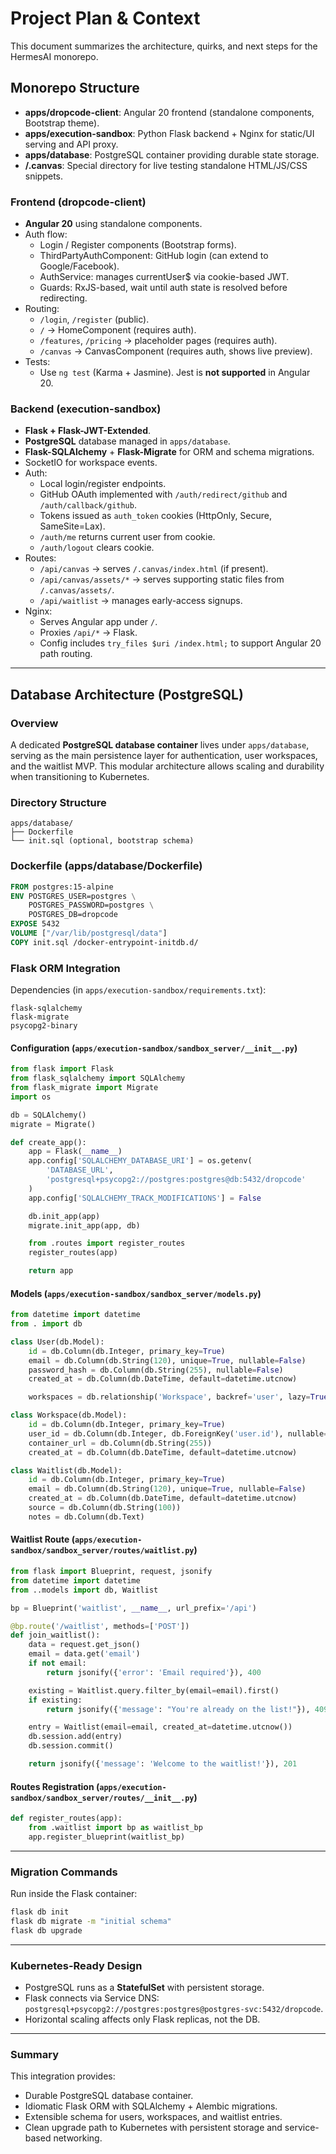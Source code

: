 # Project Plan & Context

This document summarizes the architecture, quirks, and next steps for the HermesAI monorepo.

## Monorepo Structure
- **apps/dropcode-client**: Angular 20 frontend (standalone components, Bootstrap theme).
- **apps/execution-sandbox**: Python Flask backend + Nginx for static/UI serving and API proxy.
- **apps/database**: PostgreSQL container providing durable state storage.
- **/.canvas**: Special directory for live testing standalone HTML/JS/CSS snippets.

### Frontend (dropcode-client)
- **Angular 20** using standalone components.
- Auth flow:
  - Login / Register components (Bootstrap forms).
  - ThirdPartyAuthComponent: GitHub login (can extend to Google/Facebook).
  - AuthService: manages currentUser$ via cookie-based JWT.
  - Guards: RxJS-based, wait until auth state is resolved before redirecting.
- Routing:
  - `/login`, `/register` (public).
  - `/` → HomeComponent (requires auth).
  - `/features`, `/pricing` → placeholder pages (requires auth).
  - `/canvas` → CanvasComponent (requires auth, shows live preview).
- Tests:
  - Use `ng test` (Karma + Jasmine). Jest is **not supported** in Angular 20.

### Backend (execution-sandbox)
- **Flask + Flask-JWT-Extended**.
- **PostgreSQL** database managed in `apps/database`.
- **Flask-SQLAlchemy** + **Flask-Migrate** for ORM and schema migrations.
- SocketIO for workspace events.
- Auth:
  - Local login/register endpoints.
  - GitHub OAuth implemented with `/auth/redirect/github` and `/auth/callback/github`.
  - Tokens issued as `auth_token` cookies (HttpOnly, Secure, SameSite=Lax).
  - `/auth/me` returns current user from cookie.
  - `/auth/logout` clears cookie.
- Routes:
  - `/api/canvas` → serves `/.canvas/index.html` (if present).
  - `/api/canvas/assets/*` → serves supporting static files from `/.canvas/assets/`.
  - `/api/waitlist` → manages early-access signups.
- Nginx:
  - Serves Angular app under `/`.
  - Proxies `/api/*` → Flask.
  - Config includes `try_files $uri /index.html;` to support Angular 20 path routing.

---

## Database Architecture (PostgreSQL)

### Overview
A dedicated **PostgreSQL database container** lives under `apps/database`, serving as the main persistence layer for authentication, user workspaces, and the waitlist MVP. This modular architecture allows scaling and durability when transitioning to Kubernetes.

### Directory Structure
```
apps/database/
├── Dockerfile
└── init.sql (optional, bootstrap schema)
```

### Dockerfile (apps/database/Dockerfile)
```dockerfile
FROM postgres:15-alpine
ENV POSTGRES_USER=postgres \
    POSTGRES_PASSWORD=postgres \
    POSTGRES_DB=dropcode
EXPOSE 5432
VOLUME ["/var/lib/postgresql/data"]
COPY init.sql /docker-entrypoint-initdb.d/
```

### Flask ORM Integration

Dependencies (in `apps/execution-sandbox/requirements.txt`):
```
flask-sqlalchemy
flask-migrate
psycopg2-binary
```

#### Configuration (`apps/execution-sandbox/sandbox_server/__init__.py`)
```python
from flask import Flask
from flask_sqlalchemy import SQLAlchemy
from flask_migrate import Migrate
import os

db = SQLAlchemy()
migrate = Migrate()

def create_app():
    app = Flask(__name__)
    app.config['SQLALCHEMY_DATABASE_URI'] = os.getenv(
        'DATABASE_URL',
        'postgresql+psycopg2://postgres:postgres@db:5432/dropcode'
    )
    app.config['SQLALCHEMY_TRACK_MODIFICATIONS'] = False

    db.init_app(app)
    migrate.init_app(app, db)

    from .routes import register_routes
    register_routes(app)

    return app
```

#### Models (`apps/execution-sandbox/sandbox_server/models.py`)
```python
from datetime import datetime
from . import db

class User(db.Model):
    id = db.Column(db.Integer, primary_key=True)
    email = db.Column(db.String(120), unique=True, nullable=False)
    password_hash = db.Column(db.String(255), nullable=False)
    created_at = db.Column(db.DateTime, default=datetime.utcnow)

    workspaces = db.relationship('Workspace', backref='user', lazy=True)

class Workspace(db.Model):
    id = db.Column(db.Integer, primary_key=True)
    user_id = db.Column(db.Integer, db.ForeignKey('user.id'), nullable=False)
    container_url = db.Column(db.String(255))
    created_at = db.Column(db.DateTime, default=datetime.utcnow)

class Waitlist(db.Model):
    id = db.Column(db.Integer, primary_key=True)
    email = db.Column(db.String(120), unique=True, nullable=False)
    created_at = db.Column(db.DateTime, default=datetime.utcnow)
    source = db.Column(db.String(100))
    notes = db.Column(db.Text)
```

#### Waitlist Route (`apps/execution-sandbox/sandbox_server/routes/waitlist.py`)
```python
from flask import Blueprint, request, jsonify
from datetime import datetime
from ..models import db, Waitlist

bp = Blueprint('waitlist', __name__, url_prefix='/api')

@bp.route('/waitlist', methods=['POST'])
def join_waitlist():
    data = request.get_json()
    email = data.get('email')
    if not email:
        return jsonify({'error': 'Email required'}), 400

    existing = Waitlist.query.filter_by(email=email).first()
    if existing:
        return jsonify({'message': "You're already on the list!"}), 409

    entry = Waitlist(email=email, created_at=datetime.utcnow())
    db.session.add(entry)
    db.session.commit()

    return jsonify({'message': 'Welcome to the waitlist!'}), 201
```

#### Routes Registration (`apps/execution-sandbox/sandbox_server/routes/__init__.py`)
```python
def register_routes(app):
    from .waitlist import bp as waitlist_bp
    app.register_blueprint(waitlist_bp)
```

---

### Migration Commands
Run inside the Flask container:
```bash
flask db init
flask db migrate -m "initial schema"
flask db upgrade
```

---

### Kubernetes-Ready Design
- PostgreSQL runs as a **StatefulSet** with persistent storage.
- Flask connects via Service DNS: `postgresql+psycopg2://postgres:postgres@postgres-svc:5432/dropcode`.
- Horizontal scaling affects only Flask replicas, not the DB.

---

### Summary
This integration provides:
- Durable PostgreSQL database container.
- Idiomatic Flask ORM with SQLAlchemy + Alembic migrations.
- Extensible schema for users, workspaces, and waitlist entries.
- Clean upgrade path to Kubernetes with persistent storage and service-based networking.
